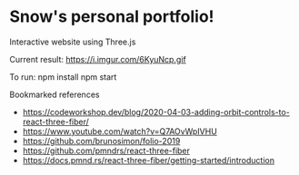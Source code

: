 # Snow's personal portfolio!
Interactive website using Three.js

Current result: https://i.imgur.com/6KyuNcp.gif

To run:
npm install
npm start

Bookmarked references
* https://codeworkshop.dev/blog/2020-04-03-adding-orbit-controls-to-react-three-fiber/
* https://www.youtube.com/watch?v=Q7AOvWpIVHU
* https://github.com/brunosimon/folio-2019
* https://github.com/pmndrs/react-three-fiber
* https://docs.pmnd.rs/react-three-fiber/getting-started/introduction
